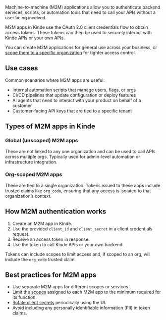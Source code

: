 
Machine-to-machine (M2M) applications allow you to authenticate backend services, scripts, or automation tools that need to call your APIs without a user being involved.

M2M apps in Kinde use the OAuth 2.0 client credentials flow to obtain access tokens. These tokens can then be used to securely interact with Kinde APIs or your own APIs.

You can create M2M applications for general use across your business, or [scope them to a specific organization](/machine-to-machine-applications/organization-scoped-m2m-apps/m2m-applications-for-organizations/) for tighter access control.

## Use cases

Common scenarios where M2M apps are useful:

- Internal automation scripts that manage users, flags, or orgs
- CI/CD pipelines that update configuration or deploy features
- AI agents that need to interact with your product on behalf of a customer
- Customer-facing API keys that are tied to a specific tenant

## Types of M2M apps in Kinde

### Global (unscoped) M2M apps

These are not linked to any one organization and can be used to call APIs across multiple orgs. Typically used for admin-level automation or infrastructure integration.

### Org-scoped M2M apps

These are tied to a single organization. Tokens issued to these apps include trusted claims like `org_code`, ensuring that any access is isolated to that organization’s context.

## How M2M authentication works

1. Create an M2M app in Kinde.
2. Use the provided `client_id` and `client_secret` in a client credentials request.
3. Receive an access token in response.
4. Use the token to call Kinde APIs or your own backend.

Tokens can include scopes to limit access and, if scoped to an org, will include the `org_code` trusted claim.

## Best practices for M2M apps

- Use separate M2M apps for different scopes or services.
- Limit the [scopes](https://docs.kinde.com/developer-tools/your-apis/custom-api-scopes/) assigned to each M2M app to the minimum required for its function.
- [Rotate client secrets](/build/applications/rotate-client-secret/) periodically using the UI.
- Avoid including any personally identifiable information (PII) in token claims.
